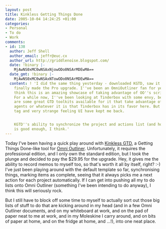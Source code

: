 ```yaml
---
layout: post
title: Kinkless Getting Things Done
date: 2005-10-04 14:24:25 +01:00
categories:
- Personal
- To do
- Work
comments:
- id: 138
  author: Jeff Shell
  author_email: jeffr@euc.cx
  author_url: http://griddlenoise.blogspot.com/
  date: !binary |-
    MjAwNS0xMC0wNSAxNjowODo0NSArMDEwMA==
  date_gmt: !binary |-
    MjAwNS0xMC0wNSAxNTowODo0NSArMDEwMA==
  content: ! 'I did the same thing yesterday - downloaded KGTD, saw it needed Pro,
    finally made the Pro upgrade. I''ve been an OmniOutliner fan for years, and I
    think this is an amazing showcase of taking advantage of OO''s scriptability.
    For a while now, I''ve been looking at Tinderbox with some envy, because there
    are some great GTD toolkits available for it that take advantage of views and
    agents or whatever it is that Tinderbox has in its favor here. But the $175 price
    tag and very strange feeling UI have kept me back.


    KGTD''s ability to synchronize the project and actions list (and house other data)
    is good enough, I think.'
---
```

Today I've been having a quick play around with <a href="http://kinkless.com/articles/2005/10/04/kinkless-gtd-0-61-current">Kinkless GTD</a>, a Getting Things Done-like tool for <a href="http://www.omnigroup.com/applications/omnioutliner/">Omni Outliner</a>.  Unfortunately, it requires the professional edition, and I only own the standard edition, but I took the plunge and decided to pay the $29.95 for the upgrade.  Hey, it gives me the ability to record memos to myself too, so that's worth it all by itself, right? :-)  I've just been playing around with the default template so far, synchronising things, marking items as complete, seeing that it always picks me a next action for each project automatically.  If I can get into pushing all my to do lists onto Omni Outliner (something I've been intending to do anyway), I think this will seriously rock.

But I still have to block off some time to myself to actually sort out those big lists of stuff to do that are kicking around in my head (and in a few Omni Outliner documents, and on my whiteboard at work, and on the pad of paper neat to me at work, and in my Moleskine I carry around, and on bits of paper at home, and on the fridge at home, and ...!), into one neat place.
